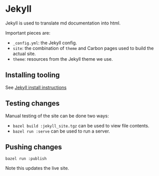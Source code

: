 # Jekyll

<!--
Part of the Carbon Language project, under the Apache License v2.0 with LLVM
Exceptions. See /LICENSE for license information.
SPDX-License-Identifier: Apache-2.0 WITH LLVM-exception
-->

Jekyll is used to translate md documentation into html.

Important pieces are:

-   `_config.yml`: the Jekyll config.
-   `site`: the combination of `theme` and Carbon pages used to build the actual
    site.
-   `theme`: resources from the Jekyll theme we use.

## Installing tooling

See [Jekyll install instructions](https://jekyllrb.com/docs/installation/)

## Testing changes

Manual testing of the site can be done two ways:

-   `bazel build :jekyll_site.tgz` can be used to view file contents.
-   `bazel run :serve` can be used to run a server.

## Pushing changes

`bazel run :publish`

Note this updates the live site.
